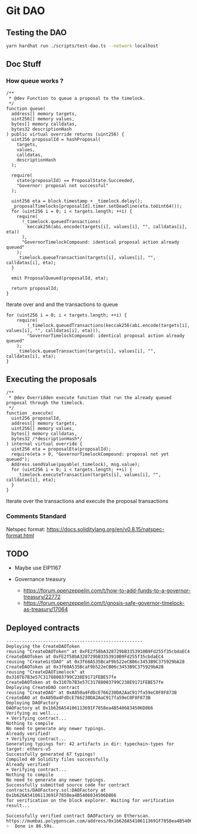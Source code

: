 # Git DAO

## Testing the DAO

```bash
yarn hardhat run ./scripts/test-dao.ts --network localhost
```

## Doc Stuff

### How queue works ?

```sol
/**
 * @dev Function to queue a proposal to the timelock.
 */
function queue(
  address[] memory targets,
  uint256[] memory values,
  bytes[] memory calldatas,
  bytes32 descriptionHash
) public virtual override returns (uint256) {
  uint256 proposalId = hashProposal(
    targets,
    values,
    calldatas,
    descriptionHash
  );

  require(
    state(proposalId) == ProposalState.Succeeded,
    "Governor: proposal not successful"
  );

  uint256 eta = block.timestamp + _timelock.delay();
  _proposalTimelocks[proposalId].timer.setDeadline(eta.toUint64());
  for (uint256 i = 0; i < targets.length; ++i) {
    require(
      !_timelock.queuedTransactions(
        keccak256(abi.encode(targets[i], values[i], "", calldatas[i], eta))
      ),
      "GovernorTimelockCompound: identical proposal action already queued"
    );
    _timelock.queueTransaction(targets[i], values[i], "", calldatas[i], eta);
  }

  emit ProposalQueued(proposalId, eta);

  return proposalId;
}

```

Iterate over and and the transactions to queue

```sol
for (uint256 i = 0; i < targets.length; ++i) {
    require(
        !_timelock.queuedTransactions(keccak256(abi.encode(targets[i], values[i], "", calldatas[i], eta))),
        "GovernorTimelockCompound: identical proposal action already queued"
    );
    _timelock.queueTransaction(targets[i], values[i], "", calldatas[i], eta);
}
```

## Executing the proposals

```sol
/**
 * @dev Overridden execute function that run the already queued proposal through the timelock.
 */
function _execute(
  uint256 proposalId,
  address[] memory targets,
  uint256[] memory values,
  bytes[] memory calldatas,
  bytes32 /*descriptionHash*/
) internal virtual override {
  uint256 eta = proposalEta(proposalId);
  require(eta > 0, "GovernorTimelockCompound: proposal not yet queued");
  Address.sendValue(payable(_timelock), msg.value);
  for (uint256 i = 0; i < targets.length; ++i) {
    _timelock.executeTransaction(targets[i], values[i], "", calldatas[i], eta);
  }
}

```

Iterate over the transactions and execute the proposal transactions

### Comments Standard

Netspec format: https://docs.soliditylang.org/en/v0.8.15/natspec-format.html

## TODO

- Maybe use EIP1167

- Governance treasury
  - https://forum.openzeppelin.com/t/how-to-add-funds-to-a-governor-treasury/22772
  - https://forum.openzeppelin.com/t/gnosis-safe-governor-timelock-as-treasury/17064

## Deployed contracts

```
----------------------------------------------------
Deploying the CreateDAOToken
reusing "CreateDAOToken" at 0xFE2f58bA328729bB3353910B9Fd255f35cbdaEC4
CreateDAOToken at 0xFE2f58bA328729bB3353910B9Fd255f35cbdaEC4
reusing "CreateGitDAO" at 0x3f60A535BcaF9b522eCB06c3453B9C375929bA28
CreateDAOToken at 0x3f60A535BcaF9b522eCB06c3453B9C375929bA28
reusing "CreateDAOTimelock" at 0x3107b7B3e57C31788003799C238E9171FEBE57fe
CreateDAOToken at 0x3107b7B3e57C31788003799C238E9171FEBE57fe
Deploying CreateDAO contract
reusing "CreateDAO" at 0xA850a4FdDcE766230DA2AaC917fa59eC0F8F873B
CreateDAO at 0xA850a4FdDcE766230DA2AaC917fa59eC0F8F873B
Deploying DAOFactory
DAOFactory at 0x1b626A54106113691F7858ea4B5406834506D866
Verifying as well...
+ Verifying contract...
Nothing to compile
No need to generate any newer typings.
Already verified!
+ Verifying contract...
Generating typings for: 42 artifacts in dir: typechain-types for target: ethers-v5
Successfully generated 67 typings!
Compiled 40 Solidity files successfully
Already verified!
+ Verifying contract...
Nothing to compile
No need to generate any newer typings.
Successfully submitted source code for contract
contracts/DAOFactory.sol:DAOFactory at 0x1b626A54106113691F7858ea4B5406834506D866
for verification on the block explorer. Waiting for verification result...

Successfully verified contract DAOFactory on Etherscan.
https://mumbai.polygonscan.com/address/0x1b626A54106113691F7858ea4B5406834506D866#code
✨  Done in 86.59s.
```
